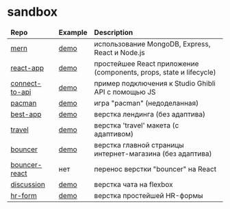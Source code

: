 # sandbox

<table>
  <thead>
    <tr>
      <td><b>Repo</b></td>
      <td><b>Example</b></td>
      <td><b>Description</b></td>
    </tr>
  </thead>
  <tbody>
    <tr>
      <td><a href="https://github.com/yurifyodorov/mern">mern</a></td>
      <td><a href="https://mern-start-template.herokuapp.com/">demo</a></td>
      <td>использование MongoDB, Express, React и Node.js</td>
    </tr>
    <tr>
      <td><a href="https://github.com/yurifyodorov/react-app/tree/master">react-app</a></td>
      <td><a href="https://yurifyodorov.github.io/react-app/">demo</a></td>
      <td>простейшее React приложение (components, props, state и lifecycle)</td>
    </tr>
    <tr>
      <td><a href="https://github.com/yurifyodorov/sandbox/tree/master/connect-to-api">connect-to-api</a></td>
      <td><a href="https://yurifyodorov.github.io/sandbox/connect-to-api/">demo</a></td>
      <td>пример подключения к Studio Ghibli API с помощью JS</td>
    </tr>
     <tr>
      <td><a href="https://github.com/yurifyodorov/sandbox/tree/master/pacman">pacman</a></td>
      <td><a href="https://yurifyodorov.github.io/sandbox/pacman/">demo</a></td>
      <td>игра "pacman" (недоделанная)</td>
    </tr>
    <tr>
      <td><a href="https://github.com/yurifyodorov/sandbox/tree/master/best-app">best-app</a></td>
      <td><a href="https://yurifyodorov.github.io/sandbox/best-app/">demo</a></td>
      <td>верстка лендинга (без адаптива)</td>
    </tr>
    <tr>
      <td><a href="https://github.com/yurifyodorov/sandbox/tree/master/travel">travel</a></td>
      <td><a href="https://yurifyodorov.github.io/sandbox/travel/">demo</a></td>
      <td>верстка 'travel' макета (с адаптивом)</td>
    </tr>
    <tr>
      <td><a href="https://github.com/yurifyodorov/sandbox/tree/master/bouncer">bouncer</a></td>
      <td><a href="https://yurifyodorov.github.io/sandbox/bouncer/">demo</a></td>
      <td>верстка главной страницы интернет-магазина (без адаптива)</td>
    </tr>
    <tr>
      <td><a href="https://github.com/yurifyodorov/bouncer-react/tree/master">bouncer-react</a></td>
      <td>нет</td>
      <td>перенос верстки "bouncer" на React</td>
    </tr>
    <tr>
      <td><a href="https://github.com/yurifyodorov/sandbox/tree/master/discussion">discussion</a></td>
      <td><a href="https://yurifyodorov.github.io/sandbox/discussion/">demo</a></td>
      <td>верстка чата на flexbox</td>
    </tr>
    <tr>
      <td><a href="https://github.com/yurifyodorov/sandbox/tree/master/hr-form">hr-form</a></td>
      <td><a href="https://yurifyodorov.github.io/sandbox/hr-form/">demo</a></td>
      <td>верстка простейшей HR-формы</td>
    </tr>
  </tbody>
</table>
